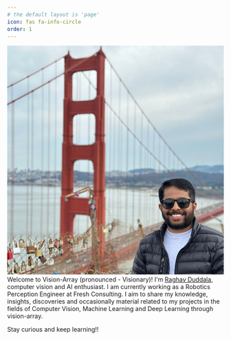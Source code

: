 ```yaml
---
# the default layout is 'page'
icon: fas fa-info-circle
order: 1
---
```


![personal_pic](/assets/personal/personal_pic.jpg)
Welcome to Vision-Array (pronounced - Visionary)! 
I'm [Raghav Duddala](https://www.linkedin.com/in/raghav-duddala/), computer vision and AI enthusiast. I am currently working as a Robotics Perception Engineer at Fresh Consulting.
I aim to share my knowledge, insights, discoveries and occasionally material related to my projects in the fields of Computer Vision, Machine Learning and Deep Learning through vision-array. 

Stay curious and keep learning!!

<!-- This is to add a note 
> Add Markdown syntax content to file `_tabs/about.md`{: .filepath } and it will show up on this page.
{: .prompt-tip } -->

